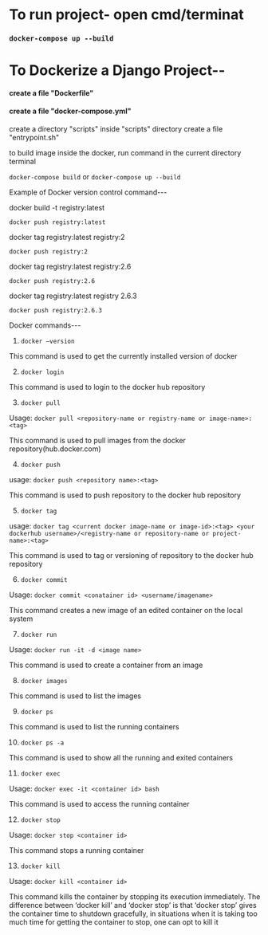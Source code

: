 # To run project- open cmd/terminat
### `docker-compose up --build`

# To Dockerize a Django Project--

#### create a file "Dockerfile"
#### create a file "docker-compose.yml"

create a directory "scripts"
inside "scripts" directory create a file "entrypoint.sh"

to build image inside the docker, run command in the current directory terminal

`docker-compose build` or `docker-compose up --build`


Example of Docker version control command---

docker build -t registry:latest

`docker push registry:latest`


docker tag registry:latest registry:2

`docker push registry:2`

docker tag registry:latest registry:2.6

`docker push registry:2.6`

docker tag registry:latest registry 2.6.3

`docker push registry:2.6.3`


Docker commands---

1. `docker –version`

This command is used to get the currently installed version of docker

2. `docker login`

This command is used to login to the docker hub repository

3. `docker pull`

Usage: `docker pull <repository-name or registry-name or image-name>:<tag>`

This command is used to pull images from the docker repository(hub.docker.com)

4. `docker push`

usage: `docker push <repository name>:<tag>`

This command is used to push repository to the docker hub repository

5. `docker tag`

usage: `docker tag <current docker image-name or image-id>:<tag> <your dockerhub username>/<registry-name or repository-name or project-name>:<tag>`

This command is used to tag or versioning of repository to the docker hub repository

6. `docker commit`

Usage: `docker commit <conatainer id> <username/imagename>`

This command creates a new image of an edited container on the local system

7. `docker run`

Usage: `docker run -it -d <image name>`

This command is used to create a container from an image

8. `docker images`

This command is used to list the images

9. `docker ps`

This command is used to list the running containers

10. `docker ps -a`

This command is used to show all the running and exited containers

11. `docker exec`

Usage: `docker exec -it <container id> bash`

This command is used to access the running container

12. `docker stop`

Usage: `docker stop <container id>`

This command stops a running container

13. `docker kill`

Usage: `docker kill <container id>`

This command kills the container by stopping its execution immediately. The difference between ‘docker kill’ and ‘docker stop’ is that ‘docker stop’ gives the container time to shutdown gracefully, in situations when it is taking too much time for getting the container to stop, one can opt to kill it


